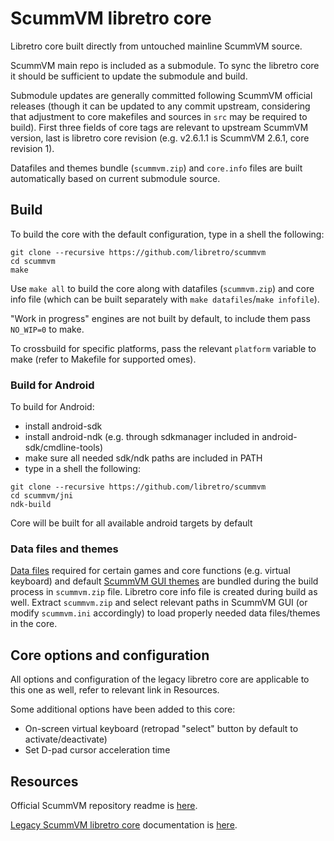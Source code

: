 # ScummVM libretro core

Libretro core built directly from untouched mainline ScummVM source.

ScummVM main repo is included as a submodule. To sync the libretro core it should be sufficient to update the submodule and build.

Submodule updates are generally committed following ScummVM official releases (though it can be updated to any commit upstream, considering that adjustment to core makefiles and sources in `src` may be required to build). First three fields of core tags are relevant to upstream ScummVM version, last is libretro core revision (e.g. v2.6.1.1 is ScummVM 2.6.1, core revision 1).

Datafiles and themes bundle (`scummvm.zip`) and `core.info` files are built automatically based on current submodule source.

## Build
To build the core with the default configuration, type in a shell the following:
```
git clone --recursive https://github.com/libretro/scummvm
cd scummvm
make
```
Use `make all` to build the core along with datafiles (`scummvm.zip`) and core info file (which can be built separately with `make datafiles`/`make infofile`).

"Work in progress" engines are not built by default, to include them pass `NO_WIP=0` to make.

To crossbuild for specific platforms, pass the relevant `platform` variable to make (refer to Makefile for supported omes).

### Build for Android
To build for Android:
* install android-sdk
* install android-ndk (e.g. through sdkmanager included in android-sdk/cmdline-tools)
* make sure all needed sdk/ndk paths are included in PATH
* type in a shell the following:
```
git clone --recursive https://github.com/libretro/scummvm
cd scummvm/jni
ndk-build
```
Core will be built for all available android targets by default

### Data files and themes
[Data files](https://wiki.scummvm.org/index.php/Datafiles) required for certain games and core functions (e.g. virtual keyboard) and default [ScummVM GUI themes](https://wiki.scummvm.org/index.php/GUI_Themes) are bundled during the build process in `scummvm.zip` file. Libretro core info file is created during build as well.
Extract `scummvm.zip` and select relevant paths in ScummVM GUI (or modify `scummvm.ini` accordingly) to load properly needed data files/themes in the core.

## Core options and configuration
All options and configuration of the legacy libretro core are applicable to this one as well, refer to relevant link in Resources.

Some additional options have been added to this core:
* On-screen virtual keyboard (retropad "select" button by default to activate/deactivate)
* Set D-pad cursor acceleration time

## Resources
Official ScummVM repository readme is [here](https://github.com/scummvm/scummvm#readme).

[Legacy ScummVM libretro core](https://github.com/libretro-mirrors/scummvm) documentation is [here](https://docs.libretro.com/library/scummvm).
